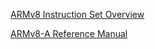 [ARMv8 Instruction Set Overview](https://www.element14.com/community/servlet/JiveServlet/previewBody/41836-102-1-229511/ARM.Reference_Manual.pdf)

[ARMv8-A Reference Manual](http://infocenter.arm.com/help/index.jsp?topic=/com.arm.doc.subset.architecture.reference/index.html)
